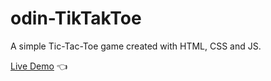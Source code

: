 # odin-TikTakToe

A simple Tic-Tac-Toe game created with HTML, CSS and JS.

[Live Demo](https://isinavarro.github.io/odin-TikTakToe/) :point_left:
